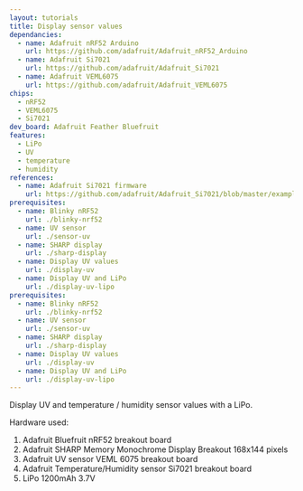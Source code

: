 ```yaml
---
layout: tutorials
title: Display sensor values
dependancies:
  - name: Adafruit nRF52 Arduino
    url: https://github.com/adafruit/Adafruit_nRF52_Arduino
  - name: Adafruit Si7021
    url: https://github.com/adafruit/Adafruit_Si7021
  - name: Adafruit VEML6075
    url: https://github.com/adafruit/Adafruit_VEML6075
chips:
  - nRF52
  - VEML6075
  - Si7021
dev_board: Adafruit Feather Bluefruit
features:
  - LiPo
  - UV
  - temperature
  - humidity
references:
  - name: Adafruit Si7021 firmware
    url: https://github.com/adafruit/Adafruit_Si7021/blob/master/examples/si7021/si7021.ino
prerequisites:
  - name: Blinky nRF52
    url: ./blinky-nrf52
  - name: UV sensor
    url: ./sensor-uv
  - name: SHARP display
    url: ./sharp-display
  - name: Display UV values
    url: ./display-uv
  - name: Display UV and LiPo
    url: ./display-uv-lipo
prerequisites:
  - name: Blinky nRF52
    url: ./blinky-nrf52
  - name: UV sensor
    url: ./sensor-uv
  - name: SHARP display
    url: ./sharp-display
  - name: Display UV values
    url: ./display-uv
  - name: Display UV and LiPo
    url: ./display-uv-lipo
---
```


Display UV and temperature / humidity sensor values with a LiPo.

Hardware used:

1. Adafruit Bluefruit nRF52 breakout board
1. Adafruit SHARP Memory Monochrome Display Breakout 168x144 pixels
1. Adafruit UV sensor VEML 6075 breakout board
1. Adafruit Temperature/Humidity sensor Si7021 breakout board
1. LiPo 1200mAh 3.7V
